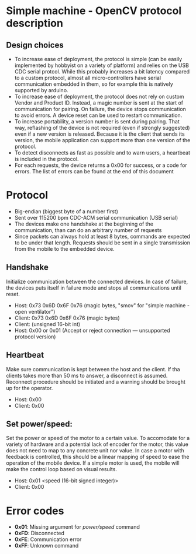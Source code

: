 # Simple machine - OpenCV protocol description

## Design choices
 - To increase ease of deployment, the protocol is simple (can be easily implemented by hobbyist on a variety of platform) and relies on the USB CDC serial protcol. While this probably increases a bit latency compared to a custom protocol, almost all micro-controllers have serial communication embedded in them, so for example this is natively supported by arduino.
 - To increase ease of deployment, the protocol does not rely on custom Vendor and Product ID. Instead, a magic number is sent at the start of communication for pairing. On failure, the device stops communication to avoid errors. A device reset can be used to restart communication.
 - To increase portability, a version number is sent during pairing. That way, reflashing of the device is not required (even if strongly suggested) even if a new version is released. Because it is the client that sends its version, the mobile application can support more than one version of the protocol.
 - To detect disconnects as fast as possible and to warn users, a heartbeat is included in the protocol.
 - For each requests, the device returns a 0x00 for success, or a code for errors. The list of errors can be found at the end of this document

# Protocol

- Big-endian (biggest byte of a number first)
- Sent over 115200 bpm CDC-ACM serial communication (USB serial)
- The devices make one handshake at the beginning of the communication, than can do an arbitrary number of requests
- Since packets can always hold at least 8 bytes, commands are expected to be under that length. Requests should be sent in a single transmission from the mobile to the embedded device.

## Handshake
Initialize communication between the connected devices. In case of failure, the devices puts itself in failure mode and stops all communications until reset.
 - Host: 0x73 0x6D 0x6F 0x76 (magic bytes, "smov" for "simple machine - open ventilator")
 - Client: 0x73 0x6D 0x6F 0x76 (magic bytes)
 - Client: <version number> (unsigned 16-bit int)
 - Host: 0x00 or 0x01 (Accept or reject connection — unsupported protocol version)

## Heartbeat
Make sure communication is kept between the host and the client. If tha clients takes more than 50 ms to answer, a disconnect is assumed. Reconnect procedure should be initiated and a warning should be brought up for the operator.
 - Host: 0x00
 - Client: 0x00

## Set power/speed:
Set the power or speed of the motor to a certain value. To accomodate for a variety of hardware and a potential lack of encoder for the motor, this value does not need to map to any concrete unit nor value. In case a motor with feedback is controlled, this should be a linear mapping of speed to ease the operation of the mobile device. If a simple motor is used, the mobile will make the control loop based on visual results.
 - Host: 0x01 <speed (16-bit signed integer)>
 - Client: 0x00

# Error codes
 - **0x01**: Missing argument for *power/speed* command
 - **0xFD**: Disconnected
 - **0xFE**: Communication error
 - **0xFF**: Unknown command
